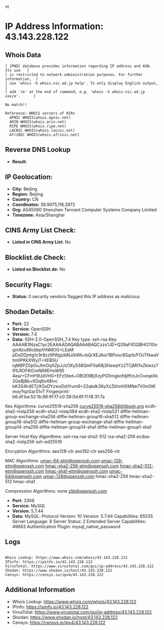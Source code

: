 vt
# IP Address Information: 43.143.228.122

## Whois Data
```
[ JPNIC database provides information regarding IP address and ASN. Its use   ]
[ is restricted to network administration purposes. For further information,  ]
[ use 'whois -h whois.nic.ad.jp help'. To only display English output,        ]
[ add '/e' at the end of command, e.g. 'whois -h whois.nic.ad.jp xxx/e'.      ]

No match!!

Reference: WHOIS servers of RIRs
  APNIC WHOIS(whois.apnic.net)
  ARIN WHOIS(whois.arin.net)
  RIPE WHOIS(whois.ripe.net)
  LACNIC WHOIS(whois.lacnic.net)
  AfriNIC WHOIS(whois.afrinic.net)

```
## Reverse DNS Lookup
- **Result:** 

## IP Geolocation:
- **City:** Beijing
- **Region:** Beijing
- **Country:** CN
- **Coordinates:** 39.9075,116.3972
- **Org:** AS45090 Shenzhen Tencent Computer Systems Company Limited
- **Timezone:** Asia/Shanghai

## CINS Army List Check:
- **Listed in CINS Army List:** 
No

## Blocklist.de Check:
- **Listed on Blocklist.de:** 
No

## Security Flags:
- **Status:** 0 security vendors flagged this IP address as malicious

## Shodan Details:
- **Port:** 22
- **Service:** OpenSSH
- **Version:** 7.4
- **Data:** SSH-2.0-OpenSSH_7.4
Key type: ssh-rsa
Key: AAAAB3NzaC1yc2EAAAADAQABAAABAQCzzs1JD+Q29aFllOQBHO7I0ogm8zu88cbbpVtNMOG+LEaM
pDxDDjntg1c9r8zz9fWgzibNJ/bWk+bQrXEJAo/1BPooc8Sqrb/FOcTNwaVtm0PKkXWyjT+XEBSU
iqM8PZ0p0uJlmOqXZpJJzOXy538QmF0a68j3HswpYz2TCjMli1xZkwzz791LROF6ICmN69EHxW85
4ea/+CFmY9UdVHG+EFzSted+OBOE6BjXzyPG5mgkofdjlffctJcOveqeXk2GeBj8b+KGq6o48Ivc
bK3S4h4ETj/KSxDYzwxDd/frum6+22qkdk36yXzZbhnHXMNe7V0m5tKmoyYqzGarS1vT
Fingerprint: b6:df:ba:52:1b:98:9f:f7:c0:39:0d:6f:f1:f8:31:7a

Kex Algorithms:
	curve25519-sha256
	curve25519-sha256@libssh.org
	ecdh-sha2-nistp256
	ecdh-sha2-nistp384
	ecdh-sha2-nistp521
	diffie-hellman-group-exchange-sha256
	diffie-hellman-group16-sha512
	diffie-hellman-group18-sha512
	diffie-hellman-group-exchange-sha1
	diffie-hellman-group14-sha256
	diffie-hellman-group14-sha1
	diffie-hellman-group1-sha1

Server Host Key Algorithms:
	ssh-rsa
	rsa-sha2-512
	rsa-sha2-256
	ecdsa-sha2-nistp256
	ssh-ed25519

Encryption Algorithms:
	aes128-ctr
	aes192-ctr
	aes256-ctr

MAC Algorithms:
	umac-64-etm@openssh.com
	umac-128-etm@openssh.com
	hmac-sha2-256-etm@openssh.com
	hmac-sha2-512-etm@openssh.com
	hmac-sha1-etm@openssh.com
	umac-64@openssh.com
	umac-128@openssh.com
	hmac-sha2-256
	hmac-sha2-512
	hmac-sha1

Compression Algorithms:
	none
	zlib@openssh.com


- **Port:** 3306
- **Service:** MySQL
- **Version:** 5.7.44
- **Data:** MySQL:
  Protocol Version: 10
  Version: 5.7.44
  Capabilities: 65535
  Server Language: 8
  Server Status: 2
  Extended Server Capabilities: 49663
  Authentication Plugin: mysql_native_password

## Logs
```

Whois Lookup: https://www.whois.com/whois/43.143.228.122
IPinfo: https://ipinfo.io/43.143.228.122
VirusTotal: https://www.virustotal.com/gui/ip-address/43.143.228.122
Shodan: https://www.shodan.io/host/43.143.228.122
Censys: https://censys.io/ipv4/43.143.228.122

```
## Additional Information
- Whois Lookup: https://www.whois.com/whois/43.143.228.122
- IPinfo: https://ipinfo.io/43.143.228.122
- VirusTotal: https://www.virustotal.com/gui/ip-address/43.143.228.122
- Shodan: https://www.shodan.io/host/43.143.228.122
- Censys: https://censys.io/ipv4/43.143.228.122

